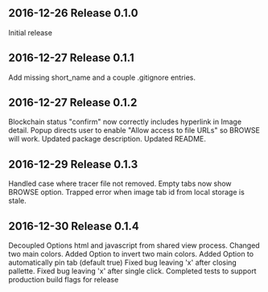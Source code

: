 ## 2016-12-26  Release 0.1.0

Initial release

## 2016-12-27  Release 0.1.1

Add missing short_name and a couple .gitignore entries.

## 2016-12-27  Release 0.1.2

Blockchain status "confirm" now correctly includes hyperlink in Image detail.
Popup directs user to enable "Allow access to file URLs" so BROWSE will work.
Updated package description.
Updated README.

## 2016-12-29  Release 0.1.3

Handled case where tracer file not removed.
Empty tabs now show BROWSE option.
Trapped error when image tab id from local storage is stale.

## 2016-12-30  Release 0.1.4

Decoupled Options html and javascript from shared view process.
Changed two main colors.
Added Option to invert two main colors.
Added Option to automatically pin tab (default true)
Fixed bug leaving 'x' after closing pallette.
Fixed bug leaving 'x' after single click.
Completed tests to support production build flags for release
